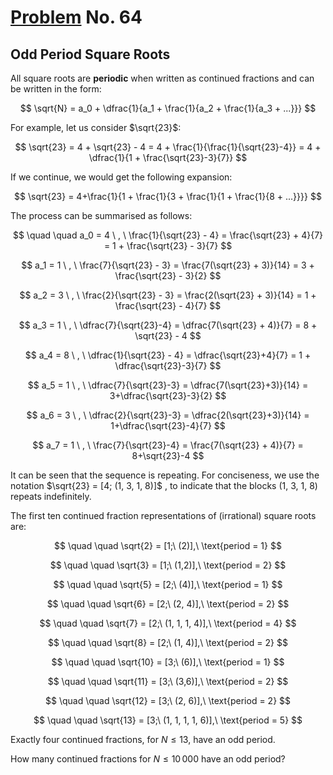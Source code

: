 # [Problem](https://projecteuler.net/problem=64) No. 64

## Odd Period Square Roots

All square roots are **periodic** when written as continued fractions and can be written in the form:

$$
\sqrt{N} = a_0 + \dfrac{1}{a_1 + \frac{1}{a_2 + \frac{1}{a_3 + ...}}}
$$

<!-- <img style="background: white;" src="https://render.githubusercontent.com/render/math?math=%5Csqrt%7BN%7D%20%3D%20a_0%20%2B%20%5Cdfrac%7B1%7D%7Ba_1%20%2B%20%5Cdfrac%7B1%7D%7Ba_2%20%2B%20%5Cdfrac%7B1%7D%7Ba_3%20%2B%20...%7D%7D%7D%0D"> -->

For example, let us consider $\sqrt{23}$:

<!-- <img style="background: white;" src="https://render.githubusercontent.com/render/math?math=%5Csqrt%7B23%7D%0D"> -->

$$
\sqrt{23} = 4 + \sqrt{23} - 4 = 4 + \frac{1}{\frac{1}{\sqrt{23}-4}} = 4 + \dfrac{1}{1 + \frac{\sqrt{23}-3}{7}}
$$

<!-- <img style="background: white;" src="https://render.githubusercontent.com/render/math?math=%5Csqrt%7B23%7D%20%3D%204%20%2B%20%5Csqrt%7B23%7D%20-%204%20%3D%204%20%2B%20%5Cdfrac%7B1%7D%7B%5Cdfrac%7B1%7D%7B%5Csqrt%7B23%7D-4%7D%7D%20%3D%204%20%2B%20%5Cdfrac%7B1%7D%7B1%20%2B%20%5Cdfrac%7B%5Csqrt%7B23%7D-3%7D%7B7%7D%7D%0D"> -->

If we continue, we would get the following expansion:

$$
\sqrt{23} = 4+\frac{1}{1 + \frac{1}{3 + \frac{1}{1 + \frac{1}{8 + ...}}}}
$$

<!-- <img style="background: white;" src="https://render.githubusercontent.com/render/math?math=%5Csqrt%7B23%7D%20%3D%204%2B%5Cdfrac%7B1%7D%7B1%20%2B%20%5Cdfrac%7B1%7D%7B3%20%2B%20%5Cdfrac%7B1%7D%7B1%20%2B%20%5Cdfrac%7B1%7D%7B8%20%2B%20...%7D%7D%7D%7D%0D"> -->


The process can be summarised as follows:

$$
\quad \quad a_0 = 4 \ , \ \frac{1}{\sqrt{23} - 4} = \frac{\sqrt{23} + 4}{7} = 1 + \frac{\sqrt{23} - 3}{7}
$$

<!-- <img style="background: white;" src="https://render.githubusercontent.com/render/math?math=a_0%20%3D%204%20%5C%20%2C%20%5C%20%5Cdfrac%7B1%7D%7B%5Csqrt%7B23%7D%20-%204%7D%20%3D%20%5Cdfrac%7B%5Csqrt%7B23%7D%20%2B%204%7D%7B7%7D%20%3D%201%20%2B%20%5Cdfrac%7B%5Csqrt%7B23%7D%20-%203%7D%7B7%7D%0D"> -->

$$
a_1 = 1 \ , \ \frac{7}{\sqrt{23} - 3} = \frac{7(\sqrt{23} + 3)}{14} = 3 + \frac{\sqrt{23} - 3}{2}
$$

<!-- <img style="background: white;" src="https://render.githubusercontent.com/render/math?math=a_1%20%3D%201%20%5C%20%2C%20%5C%20%5Cdfrac%7B7%7D%7B%5Csqrt%7B23%7D%20-%203%7D%20%3D%20%5Cdfrac%7B7(%5Csqrt%7B23%7D%20%2B%203)%7D%7B14%7D%20%3D%203%20%2B%20%5Cdfrac%7B%5Csqrt%7B23%7D%20-%203%7D%7B2%7D%0D"> -->

$$
a_2 = 3 \ , \ \frac{2}{\sqrt{23} - 3} = \frac{2(\sqrt{23} + 3)}{14} = 1 + \frac{\sqrt{23} - 4}{7}
$$

<!-- <img style="background: white;" src="https://render.githubusercontent.com/render/math?math=a_2%20%3D%203%20%5C%20%2C%20%5C%20%5Cdfrac%7B2%7D%7B%5Csqrt%7B23%7D%20-%203%7D%20%3D%20%5Cdfrac%7B2(%5Csqrt%7B23%7D%20%2B%203)%7D%7B14%7D%20%3D%201%20%2B%20%5Cdfrac%7B%5Csqrt%7B23%7D%20-%204%7D%7B7%7D%0D"> -->

$$
a_3 = 1 \ , \ \dfrac{7}{\sqrt{23}-4} = \dfrac{7(\sqrt{23} + 4)}{7} = 8 + \sqrt{23} - 4
$$

<!-- <img style="background: white;" src="https://render.githubusercontent.com/render/math?math=a_3%20%3D%201%20%5C%20%2C%20%5C%20%5Cdfrac%7B7%7D%7B%5Csqrt%7B23%7D-4%7D%20%3D%20%5Cdfrac%7B7(%5Csqrt%7B23%7D%20%2B%204)%7D%7B7%7D%20%3D%208%20%2B%20%5Csqrt%7B23%7D%20-%204%0D"> -->

$$
a_4 = 8 \ , \ \dfrac{1}{\sqrt{23} - 4} = \dfrac{\sqrt{23}+4}{7} = 1 + \dfrac{\sqrt{23}-3}{7}
$$

<!-- <img style="background: white;" src="https://render.githubusercontent.com/render/math?math=a_4%20%3D%208%20%5C%20%2C%20%5C%20%5Cdfrac%7B1%7D%7B%5Csqrt%7B23%7D%20-%204%7D%20%3D%20%5Cdfrac%7B%5Csqrt%7B23%7D%2B4%7D%7B7%7D%20%3D%201%20%2B%20%5Cdfrac%7B%5Csqrt%7B23%7D-3%7D%7B7%7D%0D"> -->

$$
a_5 = 1 \ , \ \dfrac{7}{\sqrt{23}-3} = \dfrac{7(\sqrt{23}+3)}{14} = 3+\dfrac{\sqrt{23}-3}{2}
$$

<!-- <img style="background: white;" src="https://render.githubusercontent.com/render/math?math=a_5%20%3D%201%20%5C%20%2C%20%5C%20%5Cdfrac%7B7%7D%7B%5Csqrt%7B23%7D-3%7D%20%3D%20%5Cdfrac%7B7(%5Csqrt%7B23%7D%2B3)%7D%7B14%7D%20%3D%203%2B%5Cdfrac%7B%5Csqrt%7B23%7D-3%7D%7B2%7D%0D"> -->

$$
a_6 = 3 \ , \ \dfrac{2}{\sqrt{23}-3} = \dfrac{2(\sqrt{23}+3)}{14} = 1+\dfrac{\sqrt{23}-4}{7}
$$

<!-- <img style="background: white;" src="https://render.githubusercontent.com/render/math?math=a_6%20%3D%203%20%5C%20%2C%20%5C%20%5Cdfrac%7B2%7D%7B%5Csqrt%7B23%7D-3%7D%20%3D%20%5Cdfrac%7B2(%5Csqrt%7B23%7D%2B3)%7D%7B14%7D%20%3D%201%2B%5Cdfrac%7B%5Csqrt%7B23%7D-4%7D%7B7%7D%0D"> -->

$$
a_7 = 1 \ , \ \frac{7}{\sqrt{23}-4} = \frac{7(\sqrt{23} + 4)}{7} = 8+\sqrt{23}-4
$$

<!-- <img style="background: white;" src="https://render.githubusercontent.com/render/math?math=a_7%20%3D%201%20%5C%20%2C%20%5C%20%5Cdfrac%7B7%7D%7B%5Csqrt%7B23%7D-4%7D%20%3D%20%5Cdfrac%7B7(%5Csqrt%7B23%7D%20%2B%204)%7D%7B7%7D%20%3D%208%2B%5Csqrt%7B23%7D-4%0D"> -->


It can be seen that the sequence is repeating. For conciseness, we use the notation $\sqrt{23} = [4; (1, 3, 1, 8)]$ , to indicate that the blocks (1, 3, 1, 8) repeats indefinitely.

<!-- <img style="background: white;" src="https://render.githubusercontent.com/render/math?math=%5Csqrt%7B23%7D%20%3D%20%5B4%3B%20(1%2C%203%2C%201%2C%208)%5D%0D"> -->

The first ten continued fraction representations of (irrational) square roots are:

$$
\quad \quad \sqrt{2} = [1;\ (2)],\ \text{period = 1}
$$

<!-- <img style="background: white;" src="https://render.githubusercontent.com/render/math?math=%5Csqrt%7B2%7D%20%3D%20%5B1%3B%5C%20(2)%5D%2C%5C%20%5Ctext%7Bperiod%20%3D%201%7D%0D"> -->

$$
\quad \quad \sqrt{3} = [1;\ (1,2)],\ \text{period = 2}
$$

<!-- <img style="background: white;" src="https://render.githubusercontent.com/render/math?math=%5Csqrt%7B3%7D%20%3D%20%5B1%3B%5C%20(1%2C2)%5D%2C%5C%20%5Ctext%7Bperiod%20%3D%202%7D%0D"> -->

$$
\quad \quad \sqrt{5} = [2;\ (4)],\ \text{period = 1}
$$

<!-- <img style="background: white;" src="https://render.githubusercontent.com/render/math?math=%5Csqrt%7B5%7D%20%3D%20%5B2%3B%5C%20(4)%5D%2C%5C%20%5Ctext%7Bperiod%20%3D%201%7D%20%0D"> -->

$$
\quad \quad \sqrt{6} = [2;\ (2, 4)],\ \text{period = 2}
$$

<!-- <img style="background: white;" src="https://render.githubusercontent.com/render/math?math=%5Csqrt%7B6%7D%20%3D%20%5B2%3B%5C%20(2%2C%204)%5D%2C%5C%20%5Ctext%7Bperiod%20%3D%202%7D%0D"> -->

$$
\quad \quad \sqrt{7} = [2;\ (1, 1, 1, 4)],\ \text{period = 4}
$$

<!-- <img style="background: white;" src="https://render.githubusercontent.com/render/math?math=%5Csqrt%7B7%7D%20%3D%20%5B2%3B%5C%20(1%2C%201%2C%201%2C%204)%5D%2C%5C%20%5Ctext%7Bperiod%20%3D%204%7D%0D"> -->

$$
\quad \quad \sqrt{8} = [2;\ (1, 4)],\ \text{period = 2}
$$

<!-- <img style="background: white;" src="https://render.githubusercontent.com/render/math?math=%5Csqrt%7B8%7D%20%3D%20%5B2%3B%5C%20(1%2C%204)%5D%2C%5C%20%5Ctext%7Bperiod%20%3D%202%7D%0D"> -->

$$
\quad \quad \sqrt{10} = [3;\ (6)],\ \text{period = 1}
$$

<!-- <img style="background: white;" src="https://render.githubusercontent.com/render/math?math=%5Csqrt%7B10%7D%20%3D%20%5B3%3B%5C%20(6)%5D%2C%5C%20%5Ctext%7Bperiod%20%3D%201%7D%0D"> -->

$$
\quad \quad \sqrt{11} = [3;\ (3,6)],\ \text{period = 2}
$$

<!-- <img style="background: white;" src="https://render.githubusercontent.com/render/math?math=%5Csqrt%7B11%7D%20%3D%20%5B3%3B%5C%20(3%2C6)%5D%2C%5C%20%5Ctext%7Bperiod%20%3D%202%7D%0D"> -->

$$
\quad \quad \sqrt{12} = [3;\ (2, 6)],\ \text{period = 2}
$$

<!-- <img style="background: white;" src="https://render.githubusercontent.com/render/math?math=%5Csqrt%7B12%7D%20%3D%20%5B3%3B%5C%20(2%2C%206)%5D%2C%5C%20%5Ctext%7Bperiod%20%3D%202%7D%0D"> -->

$$
\quad \quad \sqrt{13} = [3;\ (1, 1, 1, 1, 6)],\ \text{period = 5}
$$

<!-- <img style="background: white;" src="https://render.githubusercontent.com/render/math?math=%5Csqrt%7B13%7D%20%3D%20%5B3%3B%5C%20(1%2C%201%2C%201%2C%201%2C%206)%5D%2C%5C%20%5Ctext%7Bperiod%20%3D%205%7D%0D"> -->

Exactly four continued fractions, for $N ≤ 13$, have an odd period.

How many continued fractions for $N ≤ 10\,000$ have an odd period?

